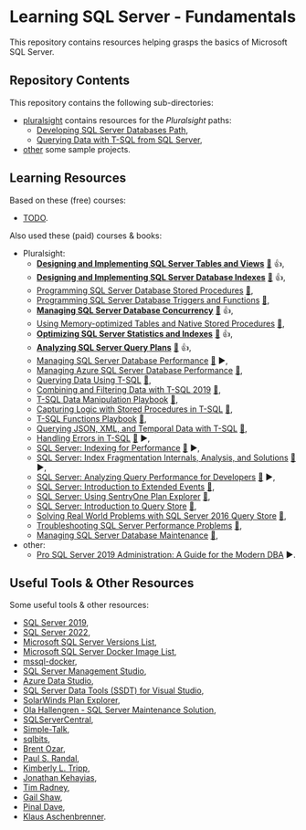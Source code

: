 # Learning SQL Server - Fundamentals

This repository contains resources helping grasps the basics of Microsoft SQL Server.

## Repository Contents

This repository contains the following sub-directories:

- [pluralsight](pluralsight/) contains resources for the _Pluralsight_ paths:
  - [Developing SQL Server Databases Path](https://app.pluralsight.com/paths/skills/developing-sql-server-databases),
  - [Querying Data with T-SQL from SQL Server](https://app.pluralsight.com/paths/skills/querying-data-with-t-sql-from-sql-server),
- [other](other/) some sample projects.

## Learning Resources

Based on these (free) courses:

- [TODO](TODO).

Also used these (paid) courses & books:

- Pluralsight:
  - **[Designing and Implementing SQL Server Tables and Views](https://app.pluralsight.com/library/courses/sqlserver-tables-view-designing-implementing/table-of-contents)** [:file_folder:](https://app.pluralsight.com/library/courses/sqlserver-tables-view-designing-implementing/exercise-files) :+1:,
  - **[Designing and Implementing SQL Server Database Indexes](https://app.pluralsight.com/library/courses/design-build-sql-server-indexes/table-of-contents)** [:file_folder:](https://app.pluralsight.com/library/courses/design-build-sql-server-indexes/exercise-files) :+1:,
  - [Programming SQL Server Database Stored Procedures](https://app.pluralsight.com/library/courses/sql-server-database-programming-stored-procedures/table-of-contents) [:file_folder:](https://app.pluralsight.com/library/courses/sql-server-database-programming-stored-procedures/exercise-files),
  - [Programming SQL Server Database Triggers and Functions](https://app.pluralsight.com/library/courses/program-sql-server-triggers-functions/table-of-contents) [:file_folder:](https://app.pluralsight.com/library/courses/program-sql-server-triggers-functions/exercise-files),
  - **[Managing SQL Server Database Concurrency](https://app.pluralsight.com/library/courses/manage-sql-server-concurrency/table-of-contents)** [:file_folder:](https://app.pluralsight.com/library/courses/manage-sql-server-concurrency/exercise-files) :+1:,
  - [Using Memory-optimized Tables and Native Stored Procedures](https://app.pluralsight.com/library/courses/using-memory-optimized-tables-native-stored-procedures/table-of-contents) [:file_folder:](https://app.pluralsight.com/library/courses/using-memory-optimized-tables-native-stored-procedures/exercise-files),
  - **[Optimizing SQL Server Statistics and Indexes](https://app.pluralsight.com/library/courses/optimizing-sql-server-statistics-indexes/table-of-contents)** [:file_folder:](https://app.pluralsight.com/library/courses/optimizing-sql-server-statistics-indexes/exercise-files) :+1:,
  - **[Analyzing SQL Server Query Plans](https://app.pluralsight.com/library/courses/analyzing-sql-server-query-plans/table-of-contents)** [:file_folder:](https://app.pluralsight.com/library/courses/analyzing-sql-server-query-plans/exercise-files) :+1:,
  - [Managing SQL Server Database Performance](https://app.pluralsight.com/library/courses/managing-sql-server-database-performance/table-of-contents) [:file_folder:](https://app.pluralsight.com/library/courses/managing-sql-server-database-performance/exercise-files) :arrow_forward:,
  - [Managing Azure SQL Server Database Performance](https://app.pluralsight.com/library/courses/managing-azure-sql-server-database-performance/table-of-contents) [:file_folder:](https://app.pluralsight.com/library/courses/managing-azure-sql-server-database-performance/exercise-files),
  - [Querying Data Using T-SQL](https://app.pluralsight.com/library/courses/querying-data-using-tsql/table-of-contents) [:file_folder:](https://app.pluralsight.com/library/courses/querying-data-using-tsql/exercise-files),
  - [Combining and Filtering Data with T-SQL 2019](https://app.pluralsight.com/library/courses/combining-filtering-data-tsql/table-of-contents) [:file_folder:](https://app.pluralsight.com/library/courses/combining-filtering-data-tsql/exercise-files),
  - [T-SQL Data Manipulation Playbook](https://app.pluralsight.com/library/courses/t-sql-data-manipulation-playbook/table-of-contents) [:file_folder:](https://app.pluralsight.com/library/courses/t-sql-data-manipulation-playbook/exercise-files),
  - [Capturing Logic with Stored Procedures in T-SQL](https://app.pluralsight.com/library/courses/capturing-logic-with-stored-procedures-tsql/table-of-contents) [:file_folder:](https://app.pluralsight.com/library/courses/capturing-logic-with-stored-procedures-tsql/exercise-files),
  - [T-SQL Functions Playbook](https://app.pluralsight.com/library/courses/tsql-functions-playbook/table-of-contents) [:file_folder:](https://app.pluralsight.com/library/courses/tsql-functions-playbook/exercise-files),
  - [Querying JSON, XML, and Temporal Data with T-SQL](https://app.pluralsight.com/library/courses/querying-json-xml-temporal-data-tsql/table-of-contents) [:file_folder:](https://app.pluralsight.com/library/courses/querying-json-xml-temporal-data-tsql/exercise-files),
  - [Handling Errors in T-SQL](https://app.pluralsight.com/library/courses/handling-errors-tsql/table-of-contents) [:file_folder:](https://app.pluralsight.com/library/courses/handling-errors-tsql/exercise-files) :arrow_forward:,
  - [SQL Server: Indexing for Performance](https://app.pluralsight.com/library/courses/sqlserver-indexing-for-performance/table-of-contents) [:file_folder:](https://app.pluralsight.com/library/courses/sqlserver-indexing-for-performance/exercise-files) :arrow_forward:,
  - [SQL Server: Index Fragmentation Internals, Analysis, and Solutions](https://app.pluralsight.com/library/courses/sqlserver-index-fragmentation-internals-analysis-solutions/table-of-contents) [:file_folder:](https://app.pluralsight.com/library/courses/sqlserver-index-fragmentation-internals-analysis-solutions/exercise-files) :arrow_forward:,
  - [SQL Server: Analyzing Query Performance for Developers](https://app.pluralsight.com/library/courses/sqlserver-query-performance-developers/table-of-contents) [:file_folder:](https://app.pluralsight.com/library/courses/sqlserver-query-performance-developers/exercise-files) :arrow_forward:,
  - [SQL Server: Introduction to Extended Events](https://app.pluralsight.com/library/courses/sqlserver-basicxevents/table-of-contents) [:file_folder:](https://app.pluralsight.com/library/courses/sqlserver-basicxevents/exercise-files),
  - [SQL Server: Using SentryOne Plan Explorer](https://app.pluralsight.com/library/courses/sqlserver-using-sentryone-plan-explorer/table-of-contents) [:file_folder:](https://app.pluralsight.com/library/courses/sqlserver-using-sentryone-plan-explorer/exercise-files),
  - [SQL Server: Introduction to Query Store](https://app.pluralsight.com/library/courses/sqlserver-query-store-introduction/table-of-contents) [:file_folder:](https://app.pluralsight.com/library/courses/sqlserver-query-store-introduction/exercise-files),
  - [Solving Real World Problems with SQL Server 2016 Query Store](https://app.pluralsight.com/library/courses/solving-real-world-problems-sql-server-2016-query-store/table-of-contents) [:file_folder:](https://app.pluralsight.com/library/courses/solving-real-world-problems-sql-server-2016-query-store/exercise-files),
  - [Troubleshooting SQL Server Performance Problems](https://app.pluralsight.com/library/courses/troubleshooting-sql-server-performance-problems/table-of-contents) [:file_folder:](https://app.pluralsight.com/library/courses/troubleshooting-sql-server-performance-problems/exercise-files),
  - [Managing SQL Server Database Maintenance](https://app.pluralsight.com/library/courses/managing-sql-server-database-maintenance/table-of-contents) [:file_folder:](https://app.pluralsight.com/library/courses/managing-sql-server-database-maintenance/exercise-files),
- other:
  - [Pro SQL Server 2019 Administration: A Guide for the Modern DBA](https://learning.oreilly.com/library/view/pro-sql-server/9781484250891/) :arrow_forward:.

## Useful Tools & Other Resources

Some useful tools & other resources:

- [SQL Server 2019](https://www.microsoft.com/pl-pl/sql-server/sql-server-2019),
- [SQL Server 2022](https://www.microsoft.com/pl-pl/sql-server/sql-server-2022),
- [Microsoft SQL Server Versions List](https://sqlserverbuilds.blogspot.com/),
- [Microsoft SQL Server Docker Image List](https://hub.docker.com/_/microsoft-mssql-server),
- [mssql-docker](https://github.com/microsoft/mssql-docker),
- [SQL Server Management Studio](https://learn.microsoft.com/en-us/sql/ssms/download-sql-server-management-studio-ssms?view=sql-server-ver16),
- [Azure Data Studio](https://azure.microsoft.com/pl-pl/products/data-studio/),
- [SQL Server Data Tools (SSDT) for Visual Studio](https://learn.microsoft.com/pl-pl/sql/ssdt/download-sql-server-data-tools-ssdt?view=sql-server-ver16),
- [SolarWinds Plan Explorer](https://www.sentryone.com/plan-explorer),
- [Ola Hallengren - SQL Server Maintenance Solution](https://ola.hallengren.com/),
- [SQLServerCentral](https://www.sqlservercentral.com/),
- [Simple-Talk](https://www.red-gate.com/simple-talk/),
- [sqlbits](https://sqlbits.com),
- [Brent Ozar](https://www.brentozar.com/),
- [Paul S. Randal](https://www.sqlskills.com/blogs/paul/),
- [Kimberly L. Tripp](https://www.sqlskills.com/blogs/kimberly/),
- [Jonathan Kehayias](https://www.sqlskills.com/blogs/jonathan/),
- [Tim Radney](https://www.sqlskills.com/blogs/tim/),
- [Gail Shaw](http://sqlinthewild.co.za),
- [Pinal Dave](https://blog.sqlauthority.com),
- [Klaus Aschenbrenner](https://www.sqlpassion.at/).
